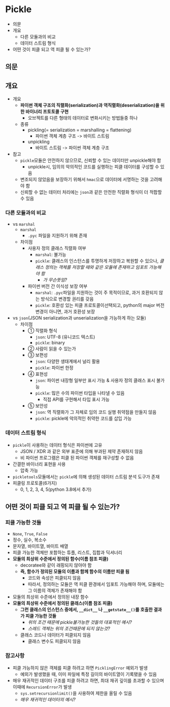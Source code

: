 # Pickle

- 의문
- 개요
  - 다른 모듈과의 비교
  - 데이터 스트림 형식
- 어떤 것이 피클 되고 역 피클 될 수 있는가?

## 의문

## 개요

- 개요
  - **파이썬 객체 구조의 직렬화(serialization)과 역직렬화(deserialization)을 위한 바이너리 프토토콜 구현**
    - 오브젝트를 다른 형태의 데이터로 변화시키는 방법들중 하나
  - 종류
    - pickling(= serialization = marshalling = flattening)
      - 파이썬 객체 계층 구조 -> 바이트 스트림
    - unpickling
      - 바이트 스트림 -> 파이썬 객체 계층 구조
- 참고
  - `pickle`모듈은 안전하지 않으므로, 신뢰할 수 있는 데이터만 unpickle해야 함
    - unpickle시, 임의의 악의적인 코드를 실행하는 피클 데이터를 구성할 수 있음
  - 변조되지 않았음을 보장하기 위해서 `hmac`으로 데이터에 서명하는 것을 고려해야 함
  - 신뢰할 수 없는 데이터 처리에는 `json`과 같은 안전한 직렬화 형식이 더 적합할 수 있음

### 다른 모듈과의 비교

- vs `marshal`
  - `marshal`
    - `.pyc` 파일을 지원하기 위해 존재
  - 차이점
    - 사용자 정의 클래스 직렬화 여부
      - `marshal`: 불가능
      - `pickle`: 클래스의 인스턴스를 투명하게 저장하고 복원할 수 있으나, *클래스 정의는 객체를 저장할 때와 같은 모듈에 존재하고 임포트 가능해야 함*
        - *가 무슨뜻임?*
    - 파이썬 버전 간 이식성 보장 여부
      - `marshal`: `.pyc`파일을 지원하는 것이 주 목적이므로, 과거 호환되지 않는 방식으로 변경할 권리를 갖음
      - `pickle`: 호환성 있는 피클 프로토콜이선택되고, python의 major 버전 변경이 아니면, 과거 호환성 보장
- vs `json`(JSON serialization과 unserialization을 가능하게 하는 모듈)
  - 차이점
    - ① 직렬화 형식
      - `json`: UTF-8 (유니코드 텍스트)
      - `pickle`: binary
    - ② 사람이 읽을 수 있는가
    - ③ 보편성
      - `json`: 다양한 생태계에서 널리 활용
      - `pickle`: 파이썬 한정
    - ④ 표현성
      - `json`: 파이썬 내장형 일부만 표시 가능 & 사용자 정의 클래스 표시 불가능
      - `pickle`: 많은 수의 파이썬 타입을 나타낼 수 있음
        - 직접 API를 구현해서 타입 표시 가능
    - ⑤ 보안성
      - `json`: 역 직렬화가 그 자체로 임의 코드 실행 취약점을 만들지 않음
      - `pickle`: pickle에 악의적인 취약한 코드를 삽입 가능

### 데이터 스트림 형식

- `pickle`이 사용하는 데이터 형식은 파이썬에 고유
  - JSON / XDR 과 같은 외부 표준에 의해 부과된 제약 존재하지 않음
  - 비 파이썬 프로그램은 피클 된 파이썬 객체를 재구성할 수 없음
- 간결한 바이너리 표현을 사용
  - 압축 가능
- `pickletools`모듈에서는 `pickle`에 의해 생성된 데이터 스트림 분석 도구가 존재
- 피클링 프로토콜(6가지)
  - 0, 1, 2, 3, 4, 5(python 3.8에서 추가)

## 어떤 것이 피클 되고 역 피클 될 수 있는가?

### 피클 가능한 것들

- `None`, `True`, `False`
- 정수, 실수, 복소수
- 문자열, 바이트열, 바이트 배열
- 피클 가능한 객체만 포함하는 튜플, 리스트, 집합과 딕셔너리
- **모듈의 최상위 수준에서 정의된 함수(이름 참조 피클)**
  - decoratee와 같이 래핑되지 않아야 함
  - **즉, 함수가 정의된 모듈의 이름과 함께 함수의 이름만 피클 됨**
    - 코드와 속성은 피클되지 않음
    - 따라서, 정의하는 모듈은 역 피클 환경에서 임포트 가능해야 하며, 모듈에는 그 이름의 객체가 존재해야 함
- 모듈의 최상위 수준에서 정의된 내장 함수
- **모듈의 최상위 수준에서 정의된 클래스(이름 참조 피클)**
  - **그런 클래스의 인스턴스 중에서, `__dict__` 나 `__getstate__()`를 호출한 결과가 피클 가능한 것들**
    - *위의 조건 때문에 pickle불가능한 것들의 대표적인 예시?*
    - *스레드 객체는 위의 조건때문에 되지 않는것?*
  - 클래스 코드나 데이터가 피클되지 않음
    - 클래스 변수도 피클되지 않음

### 참고사항

- 피클 가능하지 않은 객체를 피클 하려고 하면 `PicklingError` 예외가 발생
  - 예외가 발생했을 때, 이미 파일에 특정 길이의 바이트열이 기록됐을 수 있음
- 매우 재귀적인 데이터 구조를 피클 하려고 하면, 최대 재귀 깊이를 초과할 수 있으며 이때에 `RecursionError`가 발생
  - `sys.setrecursionlimit()`을 사용하여 제한을 올릴 수 있음
  - *매우 재귀적인 데이터의 예시?*
